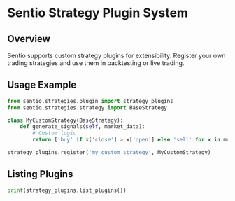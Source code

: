 # Sentio Strategy Plugin System

## Overview
Sentio supports custom strategy plugins for extensibility. Register your own trading strategies and use them in backtesting or live trading.

## Usage Example
```python
from sentio.strategies.plugin import strategy_plugins
from sentio.strategies.strategy import BaseStrategy

class MyCustomStrategy(BaseStrategy):
    def generate_signals(self, market_data):
        # Custom logic
        return ['buy' if x['close'] > x['open'] else 'sell' for x in market_data]

strategy_plugins.register('my_custom_strategy', MyCustomStrategy)
```

## Listing Plugins
```python
print(strategy_plugins.list_plugins())
```
